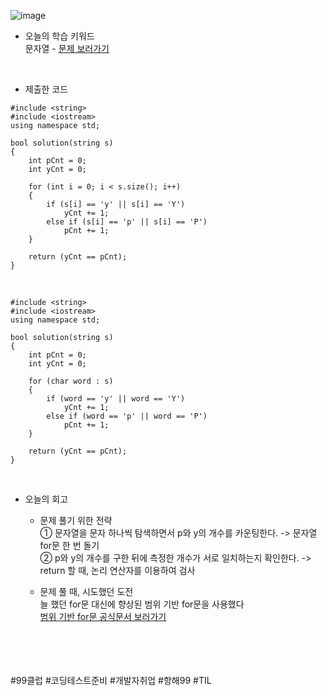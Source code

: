 ![image](https://github.com/user-attachments/assets/ce422c08-4ae2-4700-a1ad-6fe1faf55ac7)

* 오늘의 학습 키워드 <br>
  문자열 - [문제 보러가기](https://school.programmers.co.kr/learn/courses/30/lessons/12916?language=cpp)
  
<br>

* 제출한 코드 <br>

```
#include <string>
#include <iostream>
using namespace std;

bool solution(string s)
{
    int pCnt = 0;
    int yCnt = 0;

    for (int i = 0; i < s.size(); i++)
    {
        if (s[i] == 'y' || s[i] == 'Y')
            yCnt += 1;
        else if (s[i] == 'p' || s[i] == 'P')
            pCnt += 1;
    }

    return (yCnt == pCnt);
}
```

<br>

```
#include <string>
#include <iostream>
using namespace std;

bool solution(string s)
{
    int pCnt = 0;
    int yCnt = 0;

    for (char word : s)
    {
        if (word == 'y' || word == 'Y')
            yCnt += 1;
        else if (word == 'p' || word == 'P')
            pCnt += 1;
    }

    return (yCnt == pCnt);
}
```

<br>

* 오늘의 회고
  - 문제 풀기 위한 전략 <br>
    ① 문자열을 문자 하나씩 탐색하면서 p와 y의 개수를 카운팅한다. -> 문자열 for문 한 번 돌기 <br>
    ② p와 y의 개수를 구한 뒤에 측정한 개수가 서로 일치하는지 확인한다. -> return 할 때, 논리 연산자를 이용하여 검사 <br>


  - 문제 풀 때, 시도했던 도전 <br>
    늘 했던 for문 대신에 향상된 범위 기반 for문을 사용했다 <br>
    [범위 기반 for문 공식문서 보러가기](https://learn.microsoft.com/ko-kr/cpp/cpp/range-based-for-statement-cpp?view=msvc-170)

<br>    
<br>
<br>
<br>
#99클럽 #코딩테스트준비 #개발자취업 #항해99 #TIL
